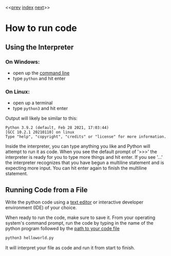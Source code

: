 <<[prev]({{int_installation}}) [index]({{int_index}}) [next]({{int_first_steps}})>>
# How to run code
## Using the Interpreter
### On Windows:
- open up the [command line]({{int_misc_shells}})
- type `python` and hit enter

### On Linux:
- open up a terminal
- type `python3` and hit enter

Output will likely be similar to this:

```
Python 3.9.2 (default, Feb 28 2021, 17:03:44)
[GCC 10.2.1 20210110] on linux
Type "help", "copyright", "credits" or "license" for more information.
```

Inside the interpreter, you can type anything you like and Python will attempt to run it as code.
When you see the default prompt of '>>>' the interpreter is ready for you to type more things and hit enter.
If you see '...' the interpreter recognizes that you have begun a multiline statement and is expecting more input.
You can hit enter again to finish the multiline statement.

## Running Code from a File
Write the python code using a [text editor]({{int_misc_text_editors}}) or interactive developer environment (IDE) of your choice.

When ready to run the code, make sure to save it.
From your operating system's command prompt, run the code by typing in the name of the python program followed by the [path to your code file]({{int_misc_file_paths}})
```sh
python3 helloworld.py
```
It will interpret your file as code and run it from start to finish.
